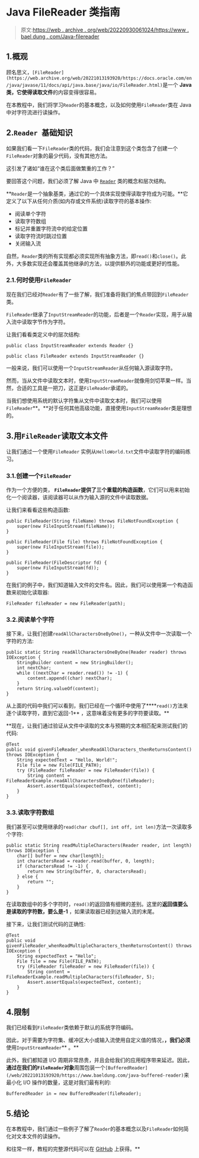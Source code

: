 # Java FileReader 类指南

> 原文:[https://web . archive . org/web/20220930061024/https://www . bael dung . com/Java-filereader](https://web.archive.org/web/20220930061024/https://www.baeldung.com/java-filereader)

## 1.概观

顾名思义，`[FileReader](https://web.archive.org/web/20221013193920/https://docs.oracle.com/en/java/javase/11/docs/api/java.base/java/io/FileReader.html)`是一个 **Java 类，它使得读取文件**的内容变得很容易。

在本教程中，我们将学习`Reader`的基本概念，以及如何使用`FileReader`类在 Java 中对字符流进行读操作。

## 2.`Reader `基础知识

如果我们看一下`FileReader`类的代码，我们会注意到这个类包含了创建一个`FileReader`对象的最少代码，没有其他方法。

这引发了诸如“谁在这个类后面做繁重的工作？”

要回答这个问题，我们必须了解 Java 中 [`Reader`](https://web.archive.org/web/20221013193920/https://docs.oracle.com/en/java/javase/11/docs/api/java.base/java/io/Reader.html) 类的概念和层次结构。

**`Reader`是一个抽象基类，通过它的一个具体实现使得读取字符成为可能。**它定义了以下从任何介质(如内存或文件系统)读取字符的基本操作:

*   阅读单个字符
*   读取字符数组
*   标记并重置字符流中的给定位置
*   读取字符流时跳过位置
*   关闭输入流

自然，`Reader`类的所有实现都必须实现所有抽象方法，即`read()`和`close()`。此外，大多数实现还会覆盖其他继承的方法，以提供额外的功能或更好的性能。

### 2.1.何时使用`FileReader`

现在我们已经对`Reader`有了一些了解，我们准备将我们的焦点带回到`FileReader`类。

`FileReader`继承了`InputStreamReader`的功能，后者是一个`Reader`实现，用于从输入流中读取字节作为字符。

让我们看看类定义中的层次结构:

```
public class InputStreamReader extends Reader {}

public class FileReader extends InputStreamReader {}
```

一般来说，我们可以使用一个`InputStreamReader`从任何输入源读取字符。

然而，当从文件中读取文本时，使用`InputStreamReader`就像用剑切苹果一样。当然，合适的工具是一把刀，这正是`FileReader`承诺的。

当我们想使用系统的默认字符集从文件中读取文本时，我们可以使用`FileReader`**。**对于任何其他高级功能，直接使用`InputStreamReader`类是理想的。

## 3.用`FileReader`读取文本文件

让我们通过一个使用`FileReader` 实例从`HelloWorld.txt`文件中读取字符的编码练习。

### 3.1.创建一个`FileReader`

作为一个方便的类， **`FileReader`提供了三个重载的构造函数**，它们可以用来初始化一个阅读器，该阅读器可以从作为输入源的文件中读取数据。

让我们来看看这些构造函数:

```
public FileReader(String fileName) throws FileNotFoundException {
    super(new FileInputStream(fileName));
}

public FileReader(File file) throws FileNotFoundException {
    super(new FileInputStream(file));
}

public FileReader(FileDescriptor fd) {
    super(new FileInputStream(fd));
}
```

在我们的例子中，我们知道输入文件的文件名。因此，我们可以使用第一个构造函数来初始化读取器:

```
FileReader fileReader = new FileReader(path);
```

### 3.2.阅读单个字符

接下来，让我们创建`readAllCharactersOneByOne()`，一种从文件中一次读取一个字符的方法:

```
public static String readAllCharactersOneByOne(Reader reader) throws IOException {
    StringBuilder content = new StringBuilder();
    int nextChar;
    while ((nextChar = reader.read()) != -1) {
        content.append((char) nextChar);
    }
    return String.valueOf(content);
}
```

从上面的代码中我们可以看到，我们已经在一个循环中使用了****`read()`方法来逐个读取字符，直到它返回-1** ，这意味着没有更多的字符要读取。**

 **现在，让我们通过验证从文件中读取的文本与预期的文本相匹配来测试我们的代码:

```
@Test
public void givenFileReader_whenReadAllCharacters_thenReturnsContent() throws IOException {
    String expectedText = "Hello, World!";
    File file = new File(FILE_PATH);
    try (FileReader fileReader = new FileReader(file)) {
        String content = FileReaderExample.readAllCharactersOneByOne(fileReader);
        Assert.assertEquals(expectedText, content);
    }
}
```

### 3.3.读取字符数组

我们甚至可以使用继承的`read(char cbuf[], int off, int len)`方法一次读取多个字符:

```
public static String readMultipleCharacters(Reader reader, int length) throws IOException {
    char[] buffer = new char[length];
    int charactersRead = reader.read(buffer, 0, length);
    if (charactersRead != -1) {
        return new String(buffer, 0, charactersRead);
    } else {
        return "";
    }
}
```

在读取数组中的多个字符时，`read()`的返回值有细微的差别。这里的**返回值要么是读取的字符数，要么是-1** ，如果读取器已经到达输入流的末尾。

接下来，让我们测试代码的正确性:

```
@Test
public void givenFileReader_whenReadMultipleCharacters_thenReturnsContent() throws IOException {
    String expectedText = "Hello";
    File file = new File(FILE_PATH);
    try (FileReader fileReader = new FileReader(file)) {
        String content = FileReaderExample.readMultipleCharacters(fileReader, 5);
        Assert.assertEquals(expectedText, content);
    }
}
```

## 4.限制

我们已经看到`FileReader`类依赖于默认的系统字符编码。

因此，对于需要为字符集、缓冲区大小或输入流使用自定义值的情况，**，我们必须**使用`InputStreamReader`** 。**

此外，我们都知道 I/O 周期非常昂贵，并且会给我们的应用程序带来延迟。因此，**通过在我们的`FileReader`对象**周围包装一个`[BufferedReader](/web/20221013193920/https://www.baeldung.com/java-buffered-reader)`来最小化 I/O 操作的数量，这是对我们最有利的:

```
BufferedReader in = new BufferedReader(fileReader);
```

## 5.结论

在本教程中，我们通过一些例子了解了`Reader`的基本概念以及`FileReader`如何简化对文本文件的读操作。

和往常一样，教程的完整源代码可以在 [GitHub](https://web.archive.org/web/20221013193920/https://github.com/eugenp/tutorials/tree/master/core-java-modules/core-java-io-apis) 上获得。**